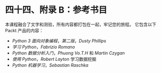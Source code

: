 # 四十四、附录 B：参考书目

本课程融合了文字和测验，所有内容都打包在一起，牢记您的旅程。 它包含以下 Packt 产品的内容：

*   *Python 3 面向对象编程*，*第二版*，*Dusty Phillips*
*   *学习 Python*，*Fabrizio Romano*
*   *Python 数据分析入门*，*Phuong Vo.T.H* 和 *Martin Czygan*
*   *使用 Python*，*Robert Layton* 学习数据挖掘
*   *Python 机器学习*，*Sebastian Raschka*
